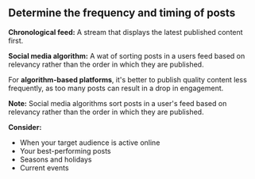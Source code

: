 ## Determine the frequency and timing of posts

**Chronological feed:**
A stream that displays the latest published content first.

**Social media algorithm:**
A wat of sorting posts in a users feed based on relevancy rather than the order in which they are published.

For **algorithm-based platforms**, it's better to publish quality content less frequently, as too many posts can result in a drop in engagement.

**Note:**
Social media algorithms sort posts in a user's feed based on relevancy rather than the order in which they are published.

**Consider:**
- When your target audience is active online
- Your best-performing posts
- Seasons and holidays
- Current events




